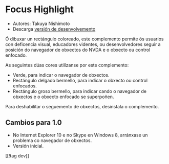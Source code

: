 # Focus Highlight #

* Autores: Takuya Nishimoto
* Descarga [versión de desenvolvemento][1]

Ó dibuxar un rectángulo coloreado, este complemento permite ós usuarios con
deficencia visual, educadores videntes, ou desenvolvedores seguir a posición
do navegador de obxectos do NVDA e o obxecto ou control enfocado.

As seguintes dúas cores utilízanse por este complemento:

* Verde, para indicar o navegador de obxectos.
* Rectángulo delgado bermello, para indicar o obxecto ou control enfocados.
* Rectángulo groso bermello, para indicar cando o navegador de obxectos e o
  obxecto enfocado se superpoñen.

Para deshabilitar o seguemento de obxectos, desinstala o complemento.

## Cambios para  1.0 ##

* No Internet Explorer 10 e no Skype en Windows 8, arránxase un problema co
  navegador de obxectos.
* Versión inicial.

[[!tag dev]]

[1]: http://addons.nvda-project.org/files/get.php?file=fh-dev
